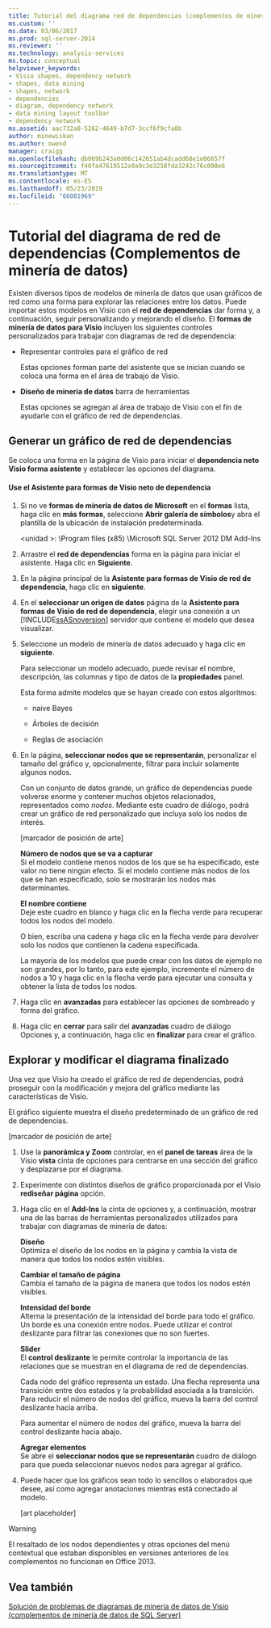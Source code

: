 ```yaml
---
title: Tutorial del diagrama red de dependencias (complementos de minería de datos) | Microsoft Docs
ms.custom: ''
ms.date: 03/06/2017
ms.prod: sql-server-2014
ms.reviewer: ''
ms.technology: analysis-services
ms.topic: conceptual
helpviewer_keywords:
- Visio shapes, dependency network
- shapes, data mining
- shapes, network
- dependencies
- diagram, dependency network
- data mining layout toolbar
- dependency network
ms.assetid: aac732a8-5262-4649-b7d7-3ccf6f9cfa8b
author: minewiskan
ms.author: owend
manager: craigg
ms.openlocfilehash: db069b243a0d06c142651ab4dcadd68e1e06657f
ms.sourcegitcommit: f40fa47619512a9a9c3e3258fda3242c76c008e6
ms.translationtype: MT
ms.contentlocale: es-ES
ms.lasthandoff: 05/23/2019
ms.locfileid: "66081969"
---
```

# <a name="dependency-network-diagram-walkthrough-data-mining-add-ins"></a>Tutorial del diagrama de red de dependencias (Complementos de minería de datos)
  Existen diversos tipos de modelos de minería de datos que usan gráficos de red como una forma para explorar las relaciones entre los datos. Puede importar estos modelos en Visio con el **red de dependencias** dar forma y, a continuación, seguir personalizando y mejorando el diseño. El **formas de minería de datos para Visio** incluyen los siguientes controles personalizados para trabajar con diagramas de red de dependencia:  
  
-   Representar controles para el gráfico de red  
  
     Estas opciones forman parte del asistente que se inician cuando se coloca una forma en el área de trabajo de Visio.  
  
-   **Diseño de minería de datos** barra de herramientas  
  
     Estas opciones se agregan al área de trabajo de Visio con el fin de ayudarle con el gráfico de red de dependencias.  
  
## <a name="build-a-dependency-network-graph"></a>Generar un gráfico de red de dependencias  
 Se coloca una forma en la página de Visio para iniciar el **dependencia neto Visio forma asistente** y establecer las opciones del diagrama.  
  
#### <a name="use-the-dependency-net-visio-shape-wizard"></a>Use el Asistente para formas de Visio neto de dependencia  
  
1.  Si no ve **formas de minería de datos de Microsoft** en el **formas** lista, haga clic en **más formas**, seleccione **Abrir galería de símbolos**y abra el plantilla de la ubicación de instalación predeterminada.  
  
     \<unidad >: \Program files (x85) \Microsoft SQL Server 2012 DM Add-Ins  
  
2.  Arrastre el **red de dependencias** forma en la página para iniciar el asistente. Haga clic en **Siguiente**.  
  
3.  En la página principal de la **Asistente para formas de Visio de red de dependencia**, haga clic en **siguiente**.  
  
4.  En el **seleccionar un origen de datos** página de la **Asistente para formas de Visio de red de dependencia**, elegir una conexión a un [!INCLUDE[ssASnoversion](../includes/ssasnoversion-md.md)] servidor que contiene el modelo que desea visualizar.  
  
5.  Seleccione un modelo de minería de datos adecuado y haga clic en **siguiente**.  
  
     Para seleccionar un modelo adecuado, puede revisar el nombre, descripción, las columnas y tipo de datos de la **propiedades** panel.  
  
     Esta forma admite modelos que se hayan creado con estos algoritmos:  
  
    -   naive Bayes  
  
    -   Árboles de decisión  
  
    -   Reglas de asociación  
  
6.  En la página, **seleccionar nodos que se representarán**, personalizar el tamaño del gráfico y, opcionalmente, filtrar para incluir solamente algunos nodos.  
  
     Con un conjunto de datos grande, un gráfico de dependencias puede volverse enorme y contener muchos objetos relacionados, representados como *nodos*. Mediante este cuadro de diálogo, podrá crear un gráfico de red personalizado que incluya solo los nodos de interés.  
  
     [marcador de posición de arte]  
  
     **Número de nodos que se va a capturar**  
     Si el modelo contiene menos nodos de los que se ha especificado, este valor no tiene ningún efecto. Si el modelo contiene más nodos de los que se han especificado, solo se mostrarán los nodos más determinantes.  
  
     **El nombre contiene**  
     Deje este cuadro en blanco y haga clic en la flecha verde para recuperar todos los nodos del modelo.  
  
     O bien, escriba una cadena y haga clic en la flecha verde para devolver solo los nodos que contienen la cadena especificada.  
  
     La mayoría de los modelos que puede crear con los datos de ejemplo no son grandes, por lo tanto, para este ejemplo, incremente el número de nodos a 10 y haga clic en la flecha verde para ejecutar una consulta y obtener la lista de todos los nodos.  
  
7.  Haga clic en **avanzadas** para establecer las opciones de sombreado y forma del gráfico.  
  
8.  Haga clic en **cerrar** para salir del **avanzadas** cuadro de diálogo Opciones y, a continuación, haga clic en **finalizar** para crear el gráfico.  
  
## <a name="explore-and-modify-the-finished-diagram"></a>Explorar y modificar el diagrama finalizado  
 Una vez que Visio ha creado el gráfico de red de dependencias, podrá proseguir con la modificación y mejora del gráfico mediante las características de Visio.  
  
 El gráfico siguiente muestra el diseño predeterminado de un gráfico de red de dependencias.  
  
 [marcador de posición de arte]  
  
1.  Use la **panorámica y Zoom** controlar, en el **panel de tareas** área de la Visio **vista** cinta de opciones para centrarse en una sección del gráfico y desplazarse por el diagrama.  
  
2.  Experimente con distintos diseños de gráfico proporcionada por el Visio **rediseñar página** opción.  
  
3.  Haga clic en el **Add-Ins** la cinta de opciones y, a continuación, mostrar una de las barras de herramientas personalizados utilizados para trabajar con diagramas de minería de datos:  
  
     **Diseño**  
     Optimiza el diseño de los nodos en la página y cambia la vista de manera que todos los nodos estén visibles.  
  
     **Cambiar el tamaño de página**  
     Cambia el tamaño de la página de manera que todos los nodos estén visibles.  
  
     **Intensidad del borde**  
     Alterna la presentación de la intensidad del borde para todo el gráfico. Un borde es una conexión entre nodos. Puede utilizar el control deslizante para filtrar las conexiones que no son fuertes.  
  
     **Slider**  
     El **control deslizante** le permite controlar la importancia de las relaciones que se muestran en el diagrama de red de dependencias.  
  
     Cada nodo del gráfico representa un estado. Una flecha representa una transición entre dos estados y la probabilidad asociada a la transición. Para reducir el número de nodos del gráfico, mueva la barra del control deslizante hacia arriba.  
  
     Para aumentar el número de nodos del gráfico, mueva la barra del control deslizante hacia abajo.  
  
     **Agregar elementos**  
     Se abre el **seleccionar nodos que se representarán** cuadro de diálogo para que pueda seleccionar nuevos nodos para agregar al gráfico.  
  
4.  Puede hacer que los gráficos sean todo lo sencillos o elaborados que desee, así como agregar anotaciones mientras está conectado al modelo.  
  
     [art placeholder]  
  
> [!WARNING]  
>  El resaltado de los nodos dependientes y otras opciones del menú contextual que estaban disponibles en versiones anteriores de los complementos no funcionan en Office 2013.  
  
## <a name="see-also"></a>Vea también  
 [Solución de problemas de diagramas de minería de datos de Visio &#40;complementos de minería de datos de SQL Server&#41;](troubleshooting-visio-data-mining-diagrams-sql-server-data-mining-add-ins.md)  
  
  
